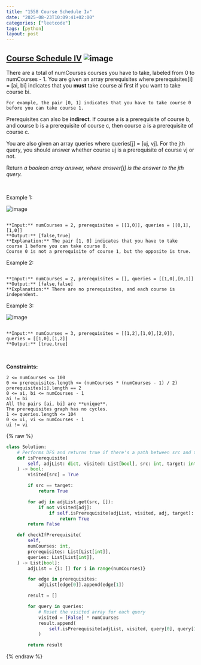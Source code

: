```yaml
---
title: "1558 Course Schedule Iv"
date: "2025-08-23T10:09:41+02:00"
categories: ["leetcode"]
tags: [python]
layout: post
---
```


## [Course Schedule IV](https://leetcode.com/problems/course-schedule-iv) ![image](https://img.shields.io/badge/Difficulty-Medium-orange)

There are a total of numCourses courses you have to take, labeled from 0 to numCourses - 1. You are given an array prerequisites where prerequisites[i] = [ai, bi] indicates that you **must** take course ai first if you want to take course bi.

	For example, the pair [0, 1] indicates that you have to take course 0 before you can take course 1.

Prerequisites can also be **indirect**. If course a is a prerequisite of course b, and course b is a prerequisite of course c, then course a is a prerequisite of course c.

You are also given an array queries where queries[j] = [uj, vj]. For the jth query, you should answer whether course uj is a prerequisite of course vj or not.

Return *a boolean array *answer*, where *answer[j]* is the answer to the *jth* query.*

 

Example 1:

![image](https://assets.leetcode.com/uploads/2021/05/01/courses4-1-graph.jpg)
```

**Input:** numCourses = 2, prerequisites = [[1,0]], queries = [[0,1],[1,0]]
**Output:** [false,true]
**Explanation:** The pair [1, 0] indicates that you have to take course 1 before you can take course 0.
Course 0 is not a prerequisite of course 1, but the opposite is true.

```

Example 2:

```

**Input:** numCourses = 2, prerequisites = [], queries = [[1,0],[0,1]]
**Output:** [false,false]
**Explanation:** There are no prerequisites, and each course is independent.

```

Example 3:

![image](https://assets.leetcode.com/uploads/2021/05/01/courses4-3-graph.jpg)
```

**Input:** numCourses = 3, prerequisites = [[1,2],[1,0],[2,0]], queries = [[1,0],[1,2]]
**Output:** [true,true]

```

 

**Constraints:**

	2 <= numCourses <= 100
	0 <= prerequisites.length <= (numCourses * (numCourses - 1) / 2)
	prerequisites[i].length == 2
	0 <= ai, bi <= numCourses - 1
	ai != bi
	All the pairs [ai, bi] are **unique**.
	The prerequisites graph has no cycles.
	1 <= queries.length <= 104
	0 <= ui, vi <= numCourses - 1
	ui != vi

{% raw %}
```python
class Solution:
    # Performs DFS and returns true if there's a path between src and target and false otherwise.
    def isPrerequisite(
        self, adjList: dict, visited: List[bool], src: int, target: int
    ) -> bool:
        visited[src] = True

        if src == target:
            return True

        for adj in adjList.get(src, []):
            if not visited[adj]:
                if self.isPrerequisite(adjList, visited, adj, target):
                    return True
        return False

    def checkIfPrerequisite(
        self,
        numCourses: int,
        prerequisites: List[List[int]],
        queries: List[List[int]],
    ) -> List[bool]:
        adjList = {i: [] for i in range(numCourses)}

        for edge in prerequisites:
            adjList[edge[0]].append(edge[1])

        result = []

        for query in queries:
            # Reset the visited array for each query
            visited = [False] * numCourses
            result.append(
                self.isPrerequisite(adjList, visited, query[0], query[1])
            )

        return result
```
{% endraw %}
